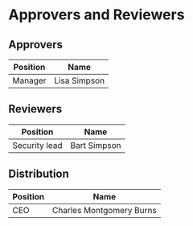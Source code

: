 # Approvers and Reviewers

## Approvers

| Position                    | Name                      |
|-----------------------------|---------------------------|
| Manager                     | Lisa Simpson              |


## Reviewers

| Position                    | Name                      |
|-----------------------------|---------------------------|
| Security lead               | Bart Simpson              |


## Distribution

| Position                    | Name                      |
|-----------------------------|---------------------------|
| CEO                         | Charles Montgomery Burns  |
